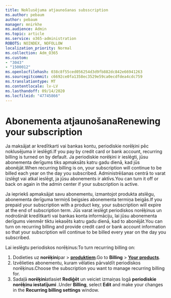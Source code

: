 ```yaml
---
title: Noklusējuma atjaunošanas subsscription
ms.author: pebaum
author: pebaum
manager: mnirkhe
ms.audience: Admin
ms.topic: article
ms.service: o365-administration
ROBOTS: NOINDEX, NOFOLLOW
localization_priority: Normal
ms.collection: Adm_O365
ms.custom:
- "3043"
- "1500012"
ms.openlocfilehash: 038c8f55ced056254d3d9fb882dc842e66941263
ms.sourcegitcommit: c6692ce0fa1358ec3529e59ca0ecdfdea4cdc759
ms.translationtype: MT
ms.contentlocale: lv-LV
ms.lasthandoff: 09/14/2020
ms.locfileid: "47745866"
---
```

# <a name="renewing-your-subscription"></a><span data-ttu-id="b0b9a-102">Abonementa atjaunošana</span><span class="sxs-lookup"><span data-stu-id="b0b9a-102">Renewing your subscription</span></span>

<span data-ttu-id="b0b9a-103">Ja maksājat ar kredītkarti vai bankas kontu, periodiskie norēķini pēc noklusējuma ir ieslēgti.</span><span class="sxs-lookup"><span data-stu-id="b0b9a-103">If you pay by credit card or bank account, recurring billing is turned on by default.</span></span> <span data-ttu-id="b0b9a-104">Ja periodiskie norēķini ir ieslēgti, jūsu abonementa derīgums tiks apmaksāts katru gadu dienā, kad jūs abonējāt.</span><span class="sxs-lookup"><span data-stu-id="b0b9a-104">When recurring billing is on, your subscription will continue to be billed each year on the day you subscribed.</span></span> <span data-ttu-id="b0b9a-105">Administrēšanas centrā to varat izslēgt vai atkal ieslēgt, ja jūsu abonements ir aktīvs.</span><span class="sxs-lookup"><span data-stu-id="b0b9a-105">You can turn it off or back on again in the admin center if your subscription is active.</span></span>

<span data-ttu-id="b0b9a-106">Ja iepriekš apmaksājat savu abonementu, izmantojot produkta atslēgu, abonementa derīguma termiņš beigsies abonementa termiņa beigās.</span><span class="sxs-lookup"><span data-stu-id="b0b9a-106">If you prepaid your subscription with a product key, your subscription will expire at the end of subscription term.</span></span> <span data-ttu-id="b0b9a-107">Jūs varat ieslēgt periodiskos norēķinus un nodrošināt kredītkarti vai bankas konta informāciju, lai jūsu abonementa derīgums vienmēr tiktu iekasēts katru gadu dienā, kad to abonējāt.</span><span class="sxs-lookup"><span data-stu-id="b0b9a-107">You can turn on recurring billing and provide credit card or bank account information so that your subscription will continue to be billed every year on the day you subscribed.</span></span>

<span data-ttu-id="b0b9a-108">Lai ieslēgtu periodiskos norēķinus:</span><span class="sxs-lookup"><span data-stu-id="b0b9a-108">To turn recurring billing on:</span></span> 

1. <span data-ttu-id="b0b9a-109">Dodieties uz **norēķini**par  >  **[produktiem](https://go.microsoft.com/fwlink/p/?linkid=842054)**.</span><span class="sxs-lookup"><span data-stu-id="b0b9a-109">Go to **Billing** > **[Your products](https://go.microsoft.com/fwlink/p/?linkid=842054)**.</span></span>
2. <span data-ttu-id="b0b9a-110">Izvēlieties abonementu, kuram vēlaties pārvaldīt periodiskos norēķinus.</span><span class="sxs-lookup"><span data-stu-id="b0b9a-110">Choose the subscription you want to manage recurring billing for.</span></span>
3. <span data-ttu-id="b0b9a-111">Sadaļā **norēķini**atlasiet **Rediģēt** un veiciet izmaiņas logā **periodiskie norēķinu iestatījumi** .</span><span class="sxs-lookup"><span data-stu-id="b0b9a-111">Under **Billing**, select **Edit** and make your changes in the **Recurring billing settings** window.</span></span> 
